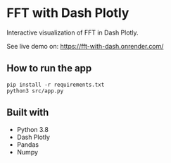 # FFT with Dash Plotly

Interactive visualization of FFT in Dash Plotly.

See live demo on: https://fft-with-dash.onrender.com/

## How to run the app

```commandline
pip install -r requirements.txt
python3 src/app.py
```

## Built with
- Python 3.8
- Dash Plotly
- Pandas
- Numpy